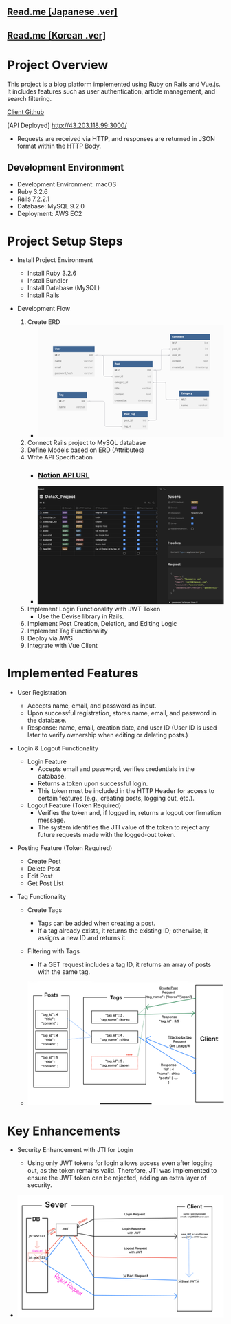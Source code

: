 ## [Read.me [Japanese .ver]](https://sonmyeongjin.github.io/posts/Server-readme-_-JPN/)
## [Read.me [Korean .ver]](https://sonmyeongjin.github.io/posts/Server-readme-_-Kor/)

# Project Overview
This project is a blog platform implemented using Ruby on Rails and Vue.js. It includes features such as user authentication, article management, and search filtering.

[Client Github](https://github.com/SonMyeongJin/DataX_Project_Client)

[API Deployed]
http://43.203.118.99:3000/
- Requests are received via HTTP, and responses are returned in JSON format within the HTTP Body.

## Development Environment
- Development Environment: macOS
- Ruby 3.2.6
- Rails 7.2.2.1
- Database: MySQL 9.2.0
- Deployment: AWS EC2

# Project Setup Steps

- Install Project Environment
    - Install Ruby 3.2.6
    - Install Bundler
    - Install Database (MySQL)
    - Install Rails

- Development Flow
    1. Create ERD
        - ![](/ReadmeSrc/datax_erd.png)
    2. Connect Rails project to MySQL database
    3. Define Models based on ERD (Attributes)
    4. Write API Specification
        - ### [Notion API URL](https://son-myeongjin.notion.site/datax-project-api?v=1aa07b1a3de181e38b81000cf2237f46)
        - ![](/ReadmeSrc/datax_notion.png)
    5. Implement Login Functionality with JWT Token
        - Use the Devise library in Rails.
    6. Implement Post Creation, Deletion, and Editing Logic
    7. Implement Tag Functionality
    8. Deploy via AWS
    9. Integrate with Vue Client

# Implemented Features

- User Registration
    - Accepts name, email, and password as input.
    - Upon successful registration, stores name, email, and password in the database.
    - Response: name, email, creation date, and user ID
      (User ID is used later to verify ownership when editing or deleting posts.)

- Login & Logout Functionality
    - Login Feature
        - Accepts email and password, verifies credentials in the database.
        - Returns a token upon successful login.
        - This token must be included in the HTTP Header for access to certain features (e.g., creating posts, logging out, etc.).
    - Logout Feature (Token Required)
        - Verifies the token and, if logged in, returns a logout confirmation message.
        - The system identifies the JTI value of the token to reject any future requests made with the logged-out token.

- Posting Feature (Token Required)
    - Create Post
    - Delete Post
    - Edit Post
    - Get Post List

- Tag Functionality
    - Create Tags
      - Tags can be added when creating a post.
      - If a tag already exists, it returns the existing ID; otherwise, it assigns a new ID and returns it.

    - Filtering with Tags
      - If a GET request includes a tag ID, it returns an array of posts with the same tag.

    - ![](/ReadmeSrc/datax_tag.jpeg)

# Key Enhancements
- Security Enhancement with JTI for Login
  - Using only JWT tokens for login allows access even after logging out, as the token remains valid. Therefore, JTI was implemented to ensure the JWT token can be rejected, adding an extra layer of security.

- ![](/ReadmeSrc/datax_login.jpeg)
